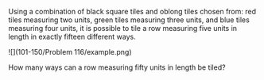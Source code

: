Using a combination of black square tiles and oblong tiles chosen from: red tiles measuring two
units, green tiles measuring three units, and blue tiles measuring four units, it is possible to
tile a row measuring five units in length in exactly fifteen different ways.

![](101-150/Problem 116/example.png)

How many ways can a row measuring fifty units in length be tiled?